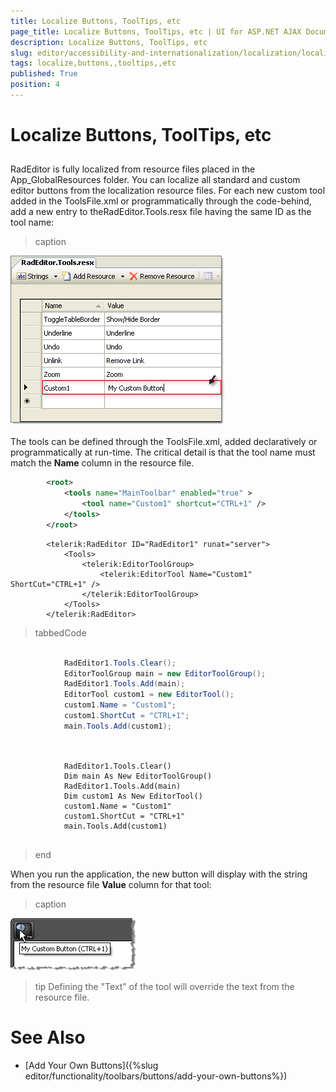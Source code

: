```yaml
---
title: Localize Buttons, ToolTips, etc
page_title: Localize Buttons, ToolTips, etc | UI for ASP.NET AJAX Documentation
description: Localize Buttons, ToolTips, etc
slug: editor/accessibility-and-internationalization/localization/localize-buttons,-tooltips,-etc
tags: localize,buttons,,tooltips,,etc
published: True
position: 4
---
```


# Localize Buttons, ToolTips, etc



## 

RadEditor is fully localized from resource files placed in the App_GlobalResources folder. You can localize all standard and custom editor buttons from the localization resource files. For each new custom tool added in the ToolsFile.xml or programmatically through the code-behind, add a new entry to theRadEditor.Tools.resx file having the same ID as the tool name:
>caption 

![](images/editor-localization006.png)

The tools can be defined through the ToolsFile.xml, added declaratively or programmatically at run-time. The critical detail is that the tool name must match the __Name__ column in the resource file.

````XML
	    <root>  
	        <tools name="MainToolbar" enabled="true" >    
	            <tool name="Custom1" shortcut="CTRL+1" />  
	        </tools>
	    </root>
````



````ASPNET
	    <telerik:RadEditor ID="RadEditor1" runat="server">
	        <Tools>
	            <telerik:EditorToolGroup>
	                <telerik:EditorTool Name="Custom1" ShortCut="CTRL+1" />
	            </telerik:EditorToolGroup>
	        </Tools>
	    </telerik:RadEditor>
````



>tabbedCode

````C#
	
	        RadEditor1.Tools.Clear();
	        EditorToolGroup main = new EditorToolGroup();
	        RadEditor1.Tools.Add(main);
	        EditorTool custom1 = new EditorTool();
	        custom1.Name = "Custom1";
	        custom1.ShortCut = "CTRL+1";
	        main.Tools.Add(custom1);
	
````
````VB
	
	        RadEditor1.Tools.Clear()
	        Dim main As New EditorToolGroup()
	        RadEditor1.Tools.Add(main)
	        Dim custom1 As New EditorTool()
	        custom1.Name = "Custom1"
	        custom1.ShortCut = "CTRL+1"
	        main.Tools.Add(custom1)
	
````
>end

When you run the application, the new button will display with the string from the resource file __Value__ column for that tool:
>caption 

![](images/editor-localization005.png)

>tip Defining the "Text" of the tool will override the text from the resource file.
>


# See Also

 * [Add Your Own Buttons]({%slug editor/functionality/toolbars/buttons/add-your-own-buttons%})
